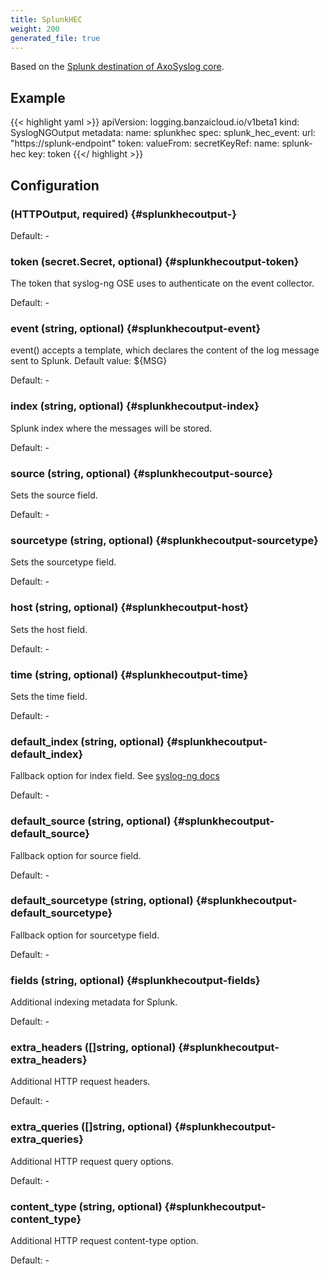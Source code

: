 ```yaml
---
title: SplunkHEC
weight: 200
generated_file: true
---
```


Based on the [Splunk destination of AxoSyslog core](https://axoflow.com/docs/axosyslog-core/chapter-destinations/syslog-ng-with-splunk/).

## Example

{{< highlight yaml >}}
apiVersion: logging.banzaicloud.io/v1beta1
kind: SyslogNGOutput
metadata:
  name: splunkhec
spec:
  splunk_hec_event:
    url: "https://splunk-endpoint"
    token:
      valueFrom:
          secretKeyRef:
            name: splunk-hec
            key: token
{{</ highlight >}}

## Configuration

###  (HTTPOutput, required) {#splunkhecoutput-}

Default: -

### token (secret.Secret, optional) {#splunkhecoutput-token}

The token that syslog-ng OSE uses to authenticate on the event collector. 

Default: -

### event (string, optional) {#splunkhecoutput-event}

event() accepts a template, which declares the content of the log message sent to Splunk. Default value: ${MSG} 

Default: -

### index (string, optional) {#splunkhecoutput-index}

Splunk index where the messages will be stored. 

Default: -

### source (string, optional) {#splunkhecoutput-source}

Sets the source field. 

Default: -

### sourcetype (string, optional) {#splunkhecoutput-sourcetype}

Sets the sourcetype field. 

Default: -

### host (string, optional) {#splunkhecoutput-host}

Sets the host field. 

Default: -

### time (string, optional) {#splunkhecoutput-time}

Sets the time field. 

Default: -

### default_index (string, optional) {#splunkhecoutput-default_index}

Fallback option for index field. See [syslog-ng docs](https://axoflow.com/docs/axosyslog-core/chapter-destinations/syslog-ng-with-splunk/) 

Default: -

### default_source (string, optional) {#splunkhecoutput-default_source}

Fallback option for source field. 

Default: -

### default_sourcetype (string, optional) {#splunkhecoutput-default_sourcetype}

Fallback option for sourcetype field. 

Default: -

### fields (string, optional) {#splunkhecoutput-fields}

Additional indexing metadata for Splunk. 

Default: -

### extra_headers ([]string, optional) {#splunkhecoutput-extra_headers}

Additional HTTP request headers. 

Default: -

### extra_queries ([]string, optional) {#splunkhecoutput-extra_queries}

Additional HTTP request query options. 

Default: -

### content_type (string, optional) {#splunkhecoutput-content_type}

Additional HTTP request content-type option. 

Default: -


